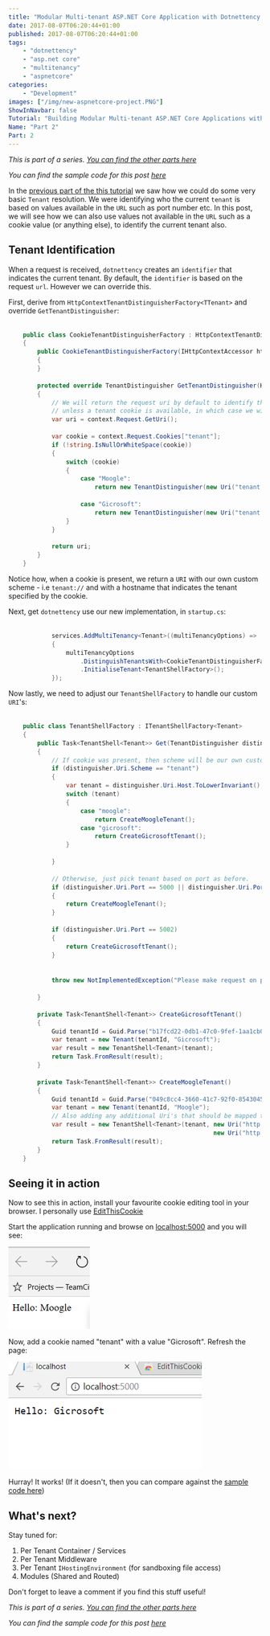 ```yaml
---
title: "Modular Multi-tenant ASP.NET Core Application with Dotnettency - Part 2"
date: 2017-08-07T06:20:44+01:00
published: 2017-08-07T06:20:44+01:00
tags: 
    - "dotnettency"
    - "asp.net core"
    - "multitenancy" 
    - "aspnetcore"
categories:
    - "Development"
images: ["/img/new-aspnetcore-project.PNG"]
ShowInNavbar: false
Tutorial: "Building Modular Multi-tenant ASP.NET Core Applications with Dotnettency"
Name: "Part 2"
Part: 2
---
```


*This is part of a series. [You can find the other parts here](/tags/dotnettency)*

*You can find the sample code for this post [here](https://github.com/dazinator/Dotnettency.Samples)*

In the [previous part of the this tutorial](/tutorial/creating-modular-multi-tenant-asp-net-core-application-with-dotnettency-part-1/) we saw how we could do some very basic `Tenant` resolution. We were identifying who the current `tenant` is based on values available in the `URL` such as port number etc. In this post, we will see how we can also use values not available in the `URL` such as a cookie value (or anything else), to identify the current tenant also. 

<!--more--> 
## Tenant Identification

When a request is received, `dotnettency` creates an `identifier` that indicates the current tenant. By default, the `identifier` is based on the request `url`. However we can override this.

First, derive from `HttpContextTenantDistinguisherFactory<TTenant>` and override `GetTenantDistinguisher`:

```csharp

    public class CookieTenantDistinguisherFactory : HttpContextTenantDistinguisherFactory<Tenant>
    {
        public CookieTenantDistinguisherFactory(IHttpContextAccessor httpContextAccessor) : base(httpContextAccessor)
        {
        }

        protected override TenantDistinguisher GetTenantDistinguisher(HttpContext context)
        {
            // We will return the request uri by default to identify the tenant,
            // unless a tenant cookie is available, in which case we will return a URI with a custom scheme.
            var uri = context.Request.GetUri();

            var cookie = context.Request.Cookies["tenant"];
            if (!string.IsNullOrWhiteSpace(cookie))
            {
                switch (cookie)
                {
                    case "Moogle":
                        return new TenantDistinguisher(new Uri("tenant://Moogle"));

                    case "Gicrosoft":
                        return new TenantDistinguisher(new Uri("tenant://Gicrosoft"));
                }
            }

            return uri;
        }
    }

```

Notice how, when a cookie is present, we return a `URI` with our own custom scheme - i.e `tenant://` and with a hostname that indicates the tenant specified by the cookie.

Next, get `dotnettency` use our new implementation, in `startup.cs`:

```csharp

            services.AddMultiTenancy<Tenant>((multiTenancyOptions) =>
            {
                multiTenancyOptions
                    .DistinguishTenantsWith<CookieTenantDistinguisherFactory>()
                    .InitialiseTenant<TenantShellFactory>();
            });

```

Now lastly, we need to adjust our `TenantShellFactory` to handle our custom `URI`'s:

```csharp

    public class TenantShellFactory : ITenantShellFactory<Tenant>
    {
        public Task<TenantShell<Tenant>> Get(TenantDistinguisher distinguisher)
        {
            // If cookie was present, then scheme will be our own custom one.         
            if (distinguisher.Uri.Scheme == "tenant")
            {
                var tenant = distinguisher.Uri.Host.ToLowerInvariant();
                switch (tenant)
                {
                    case "moogle":
                        return CreateMoogleTenant();
                    case "gicrosoft":
                        return CreateGicrosoftTenant();
                }

            }

            // Otherwise, just pick tenant based on port as before.
            if (distinguisher.Uri.Port == 5000 || distinguisher.Uri.Port == 5001)
            {
                return CreateMoogleTenant();
            }

            if (distinguisher.Uri.Port == 5002)
            {
                return CreateGicrosoftTenant();
            }


            throw new NotImplementedException("Please make request on ports 5000 - 5003 to see various behaviour.");

        }

        private Task<TenantShell<Tenant>> CreateGicrosoftTenant()
        {
            Guid tenantId = Guid.Parse("b17fcd22-0db1-47c0-9fef-1aa1cb09605e");
            var tenant = new Tenant(tenantId, "Gicrosoft");
            var result = new TenantShell<Tenant>(tenant);
            return Task.FromResult(result);
        }

        private Task<TenantShell<Tenant>> CreateMoogleTenant()
        {
            Guid tenantId = Guid.Parse("049c8cc4-3660-41c7-92f0-85430452be22");
            var tenant = new Tenant(tenantId, "Moogle");
            // Also adding any additional Uri's that should be mapped to this same tenant.
            var result = new TenantShell<Tenant>(tenant, new Uri("http://localhost:5000"),
                                                         new Uri("http://localhost:5001"));
            return Task.FromResult(result);
        }
    }

```

## Seeing it in action

Now to see this in action, install your favourite cookie editing tool in your browser. I personally use [EditThisCookie](https://chrome.google.com/webstore/detail/editthiscookie/fngmhnnpilhplaeedifhccceomclgfbg?)

Start the application running and browse on [localhost:5000](http://localhost:5000) and you will see:

![dotnettency-helloworld-moogle.PNG](/img/dotnettencyhelloworldmoogle.PNG)

Now, add a cookie named "tenant" with a value "Gicrosoft". Refresh the page:

![dotnettency-cookie-gicrosoft.PNG](/img/dotnettencycookiegicrosoft.PNG)

Hurray! It works! (If it doesn't, then you can compare against the [sample code here](https://github.com/dazinator/Dotnettency.Samples))

## What's next?

Stay tuned for:

1. Per Tenant Container / Services
2. Per Tenant Middleware
3. Per Tenant `IHostingEnvironment` (for sandboxing file access)
4. Modules (Shared and Routed)

Don't forget to leave a comment if you find this stuff useful!


*This is part of a series. [You can find the other parts here](/tags/dotnettency)*

*You can find the sample code for this post [here](https://github.com/dazinator/Dotnettency.Samples)*